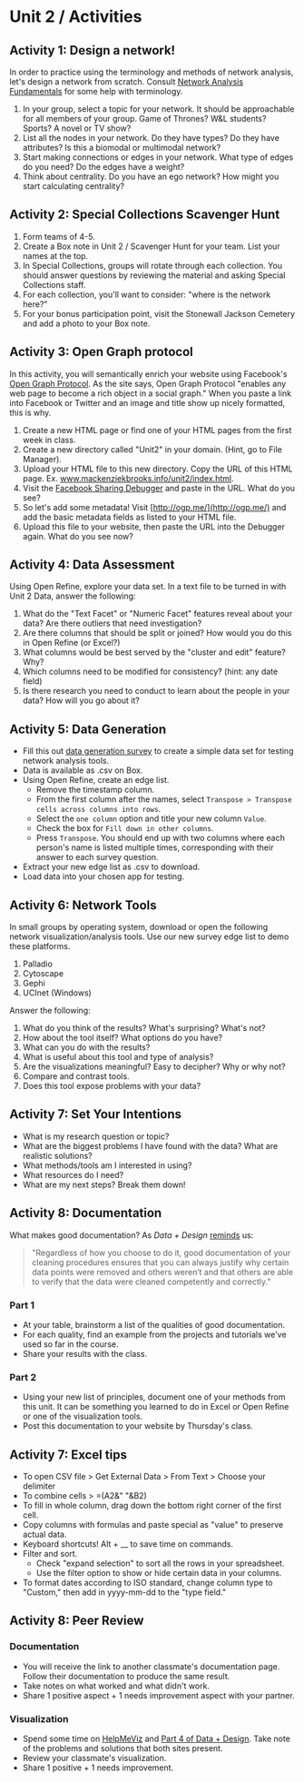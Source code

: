 # Unit 2 / Activities

## Activity 1: Design a network!

In order to practice using the terminology and methods of network analysis, let's design a network from scratch. Consult [Network Analysis Fundamentals](http://www.themacroscope.org/?page_id=892) for some help with terminology.  
1. In your group, select a topic for your network. It should be approachable for all members of your group. Game of Thrones? W&L students? Sports? A novel or TV show?  
2. List all the nodes in your network. Do they have types? Do they have attributes? Is this a biomodal or multimodal network?  
3. Start making connections or edges in your network. What type of edges do you need? Do the edges have a weight?  
4. Think about centrality. Do you have an ego network? How might you start calculating centrality?

## Activity 2: Special Collections Scavenger Hunt

1. Form teams of 4-5. 
2. Create a Box note in Unit 2 / Scavenger Hunt for your team. List your names at the top. 
3. In Special Collections, groups will rotate through each collection. You should answer questions by reviewing the material and asking Special Collections staff. 
4. For each collection, you'll want to consider: "where is the network here?" 
5. For your bonus participation point, visit the Stonewall Jackson Cemetery and add a photo to your Box note. 


## Activity 3: Open Graph protocol

In this activity, you will semantically enrich your website using Facebook's [Open Graph Protocol](http://ogp.me/). As the site says, Open Graph Protocol "enables any web page to become a rich object in a social graph." When you paste a link into Facebook or Twitter and an image and title show up nicely formatted, this is why.  
1. Create a new HTML page or find one of your HTML pages from the first week in class.  
2. Create a new directory called "Unit2" in your domain. \(Hint, go to File Manager\).  
3. Upload your HTML file to this new directory. Copy the URL of this HTML page. Ex. www.mackenziekbrooks.info/unit2/index.html.  
4. Visit the [Facebook Sharing Debugger](https://developers.facebook.com/tools/debug/sharing/) and paste in the URL. What do you see?  
5. So let's add some metadata! Visit [http://ogp.me/](http://ogp.me/) and add the basic metadata fields as listed to your HTML file.  
6. Upload this file to your website, then paste the URL into the Debugger again. What do you see now?

## Activity 4: Data Assessment

Using Open Refine, explore your data set. In a text file to be turned in with Unit 2 Data, answer the following:  
1. What do the "Text Facet" or "Numeric Facet" features reveal about your data? Are there outliers that need investigation?  
2. Are there columns that should be split or joined? How would you do this in Open Refine \(or Excel?\)  
3. What columns would be best served by the "cluster and edit" feature? Why?  
4. Which columns need to be modified for consistency? \(hint: any date field\)  
5. Is there research you need to conduct to learn about the people in your data? How will you go about it?

## Activity 5: Data Generation

* Fill this out [data generation survey](https://goo.gl/forms/UeQlebJxdqGu7baP2) to create a simple data set for testing network analysis tools. 
* Data is available as .csv on Box. 
* Using Open Refine, create an edge list. 
  * Remove the timestamp column.
  * From the first column after the names, select ```Transpose > Transpose cells across columns into rows```.
  * Select the ```one column``` option and title your new column ```Value```. 
  * Check the box for ```Fill down in other columns```.
  * Press ```Transpose```. You should end up with two columns where each person's name is listed multiple times, corresponding with their answer to each survey question.
* Extract your new edge list as .csv to download.
* Load data into your chosen app for testing.

## Activity 6: Network Tools
In small groups by operating system, download or open the following network visualization/analysis tools. Use our new survey edge list to demo these platforms. 

1. Palladio
2. Cytoscape
3. Gephi 
4. UCInet (Windows)

Answer the following: 
1. What do you think of the results? What's surprising? What's not?
2. How about the tool itself? What options do you have?
3. What can you do with the results?
4. What is useful about this tool and type of analysis?
5. Are the visualizations meaningful? Easy to decipher? Why or why not?
6. Compare and contrast tools.
7. Does this tool expose problems with your data?


## Activity 7: Set Your Intentions

* What is my research question or topic?
* What are the biggest problems I have found with the data? What are realistic solutions?
* What methods/tools am I interested in using?
* What resources do I need?
* What are my next steps? Break them down!

## Activity 8: Documentation

What makes good documentation? As _Data + Design_ [reminds](https://infoactive.co/data-design/ch08.html) us:

> "Regardless of how you choose to do it, good documentation of your cleaning procedures ensures that you can always justify why certain data points were removed and others weren’t and that others are able to verify that the data were cleaned competently and correctly."

### Part 1

* At your table, brainstorm a list of the qualities of good documentation.
* For each quality, find an example from the projects and tutorials we've used so far in the course. 
* Share your results with the class. 

### Part 2

* Using your new list of principles, document one of your methods from this unit. It can be something you learned to do in Excel or Open Refine or one of the visualization tools.
* Post this documentation to your website by Thursday's class. 

## Activity 7: Excel tips

* To open CSV file &gt; Get External Data &gt; From Text &gt; Choose your delimiter
* To combine cells &gt; =\(A2&" "&B2\)
* To fill in whole column, drag down the bottom right corner of the first cell.
* Copy columns with formulas and paste special as "value" to preserve actual data.
* Keyboard shortcuts! Alt + \_\_ to save time on commands.
* Filter and sort.
  * Check "expand selection" to sort all the rows in your spreadsheet.
  * Use the filter option to show or hide certain data in your columns.
* To format dates according to ISO standard, change column type to "Custom," then add in yyyy-mm-dd to the "type field."

## Activity 8: Peer Review

### Documentation

* You will receive the link to another classmate's documentation page. Follow their documentation to produce the same result.
* Take notes on what worked and what didn't work. 
* Share 1 positive aspect + 1 needs improvement aspect with your partner. 

### Visualization

* Spend some time on [HelpMeViz](http://helpmeviz.com) and [Part 4 of Data + Design](https://infoactive.co/data-design/part04.html). Take note of the problems and solutions that both sites present. 
* Review your classmate's visualization. 
* Share 1 positive + 1 needs improvement.



